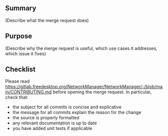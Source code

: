## Summary

(Describe what the merge request does)

## Purpose

(Describe why the merge request is useful, which use cases it addresses, which issue it fixes)

## Checklist

Please read
https://gitlab.freedesktop.org/NetworkManager/NetworkManager/-/blob/main/CONTRIBUTING.md
before opening the merge request. In particular, check that:

 - the subject for all commits is concise and explicative
 - the message for all commits explain the reason for the change
 - the source is properly formatted
 - any relevant documentation is up to date
 - you have added unit tests if applicable
